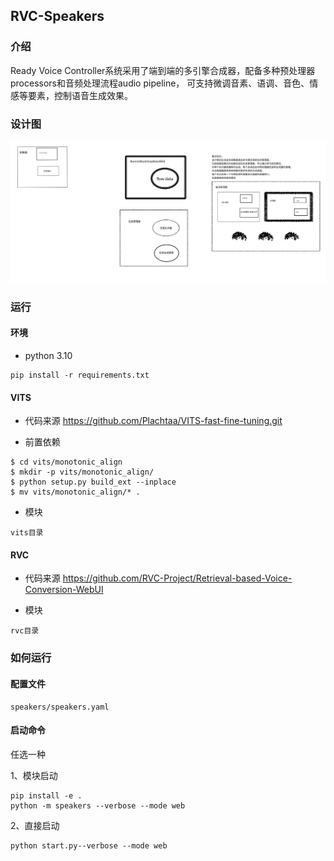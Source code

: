 ## RVC-Speakers
### 介绍

Ready Voice Controller系统采用了端到端的多引擎合成器，配备多种预处理器processors和音频处理流程audio pipeline，
可支持微调音素、语调、音色、情感等要素，控制语音生成效果。

### 设计图
![](server.jpg)

### 运行
#### 环境
- python 3.10
```shell
pip install -r requirements.txt
```

#### VITS
- 代码来源 https://github.com/Plachtaa/VITS-fast-fine-tuning.git

- 前置依赖
```shell
$ cd vits/monotonic_align
$ mkdir -p vits/monotonic_align/
$ python setup.py build_ext --inplace
$ mv vits/monotonic_align/* .

```
- 模块
``` 
vits目录
```
 
#### RVC

- 代码来源  https://github.com/RVC-Project/Retrieval-based-Voice-Conversion-WebUI

- 模块
``` 
rvc目录
```

### 如何运行

#### 配置文件
    speakers/speakers.yaml

#### 启动命令
任选一种

1、模块启动

```shell
pip install -e .
python -m speakers --verbose --mode web
```
2、直接启动
```shell
python start.py--verbose --mode web
```
